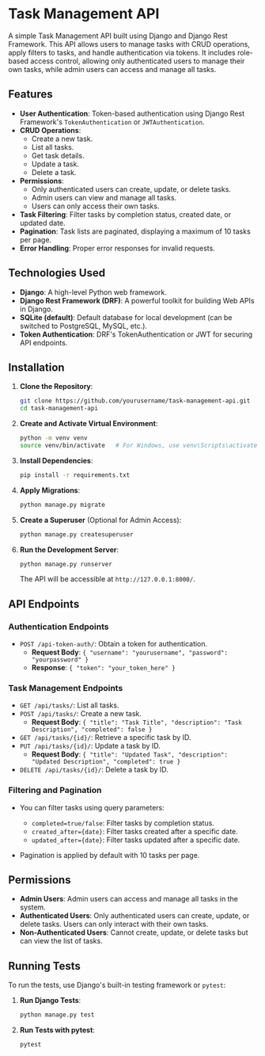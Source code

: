 

# Task Management API

A simple Task Management API built using Django and Django Rest Framework. This API allows users to manage tasks with CRUD operations, apply filters to tasks, and handle authentication via tokens. It includes role-based access control, allowing only authenticated users to manage their own tasks, while admin users can access and manage all tasks.

## Features

- **User Authentication**: Token-based authentication using Django Rest Framework's `TokenAuthentication` or `JWTAuthentication`.
- **CRUD Operations**: 
  - Create a new task.
  - List all tasks.
  - Get task details.
  - Update a task.
  - Delete a task.
- **Permissions**:
  - Only authenticated users can create, update, or delete tasks.
  - Admin users can view and manage all tasks.
  - Users can only access their own tasks.
- **Task Filtering**: Filter tasks by completion status, created date, or updated date.
- **Pagination**: Task lists are paginated, displaying a maximum of 10 tasks per page.
- **Error Handling**: Proper error responses for invalid requests.

## Technologies Used

- **Django**: A high-level Python web framework.
- **Django Rest Framework (DRF)**: A powerful toolkit for building Web APIs in Django.
- **SQLite (default)**: Default database for local development (can be switched to PostgreSQL, MySQL, etc.).
- **Token Authentication**: DRF's TokenAuthentication or JWT for securing API endpoints.

## Installation

1. **Clone the Repository**:

    ```bash
    git clone https://github.com/yourusername/task-management-api.git
    cd task-management-api
    ```

2. **Create and Activate Virtual Environment**:

    ```bash
    python -m venv venv
    source venv/bin/activate   # For Windows, use venv\Scripts\activate
    ```

3. **Install Dependencies**:

    ```bash
    pip install -r requirements.txt
    ```

4. **Apply Migrations**:

    ```bash
    python manage.py migrate
    ```

5. **Create a Superuser** (Optional for Admin Access):

    ```bash
    python manage.py createsuperuser
    ```

6. **Run the Development Server**:

    ```bash
    python manage.py runserver
    ```

    The API will be accessible at `http://127.0.0.1:8000/`.

## API Endpoints

### **Authentication Endpoints**

- `POST /api-token-auth/`: Obtain a token for authentication.
  - **Request Body**: `{ "username": "yourusername", "password": "yourpassword" }`
  - **Response**: `{ "token": "your_token_here" }`

### **Task Management Endpoints**

- `GET /api/tasks/`: List all tasks.
- `POST /api/tasks/`: Create a new task.
  - **Request Body**: `{ "title": "Task Title", "description": "Task Description", "completed": false }`
- `GET /api/tasks/{id}/`: Retrieve a specific task by ID.
- `PUT /api/tasks/{id}/`: Update a task by ID.
  - **Request Body**: `{ "title": "Updated Task", "description": "Updated Description", "completed": true }`
- `DELETE /api/tasks/{id}/`: Delete a task by ID.

### **Filtering and Pagination**

- You can filter tasks using query parameters:
  - `completed=true/false`: Filter tasks by completion status.
  - `created_after={date}`: Filter tasks created after a specific date.
  - `updated_after={date}`: Filter tasks updated after a specific date.

- Pagination is applied by default with 10 tasks per page.

## Permissions

- **Admin Users**: Admin users can access and manage all tasks in the system.
- **Authenticated Users**: Only authenticated users can create, update, or delete tasks. Users can only interact with their own tasks.
- **Non-Authenticated Users**: Cannot create, update, or delete tasks but can view the list of tasks.

## Running Tests

To run the tests, use Django's built-in testing framework or `pytest`:

1. **Run Django Tests**:

    ```bash
    python manage.py test
    ```

2. **Run Tests with pytest**:

    ```bash
    pytest
    ```

